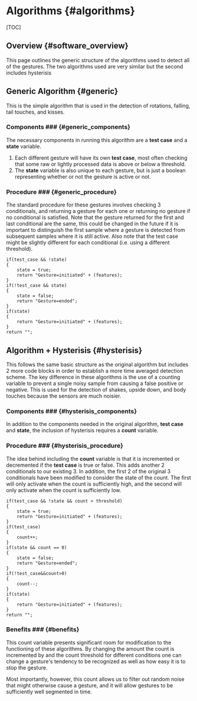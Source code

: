 Algorithms					{#algorithms}
===========

[TOC]

Overview				{#software_overview}
--------

This page outlines the generic structure of the algorithms used to detect all of the gestures. The two algorithms used are very similar but the second includes hysterisis

Generic Algorithm  			{#generic}
-----------------

This is the simple algorithm that is used in the detection of rotations, falling, tail touches, and kisses.

### Components ###			{#generic_components}
The necessary components in running this algorithm are a **test case** and a **state** variable. 

1.	Each different gesture will have its own **test case**, most often checking that some raw or lightly processed data is above or below a threshold.
2. 	The **state** variable is also unique to each gesture, but is just a boolean representing whether or not the gesture is active or not.

### Procedure ###			{#generic_procedure}

The standard procedure for these gestures involves checking 3 conditionals, and returning a gesture for each one or returning no gesture if no conditional is satisfied. Note that the gesture returned for the first and last conditional are the same, this could be changed in the future if it is important to distinguish the first sample where a gesture is detected from subsequent samples where it is still active. Also note that the test case might be slightly different for each conditional (i.e. using a different threshold).

~~~~~~~~~~~~{.c}
if(test_case && !state)
{
	state = true;
	return "Gesture=initiated" + (features);
}
if(!test_case && state)
{
	state = false;
	return "Gesture=ended";
}
if(state)
{
	return "Gesture=initiated" + (features);
}
return "";
~~~~~~~~~~~~

Algorithm + Hysterisis 		{#hysterisis}
----------------------

This follows the same basic structure as the original algorithm but includes 2 more code blocks in order to establish a more time averaged detection scheme. The key difference in these algorithms is the use of a counting variable to prevent a single noisy sample from causing a false positive or negative. This is used for the detection of shakes, upside down, and body touches because the sensors are much noisier.

### Components ###			{#hysterisis_components}
In addition to the components needed in the original algorithm, **test case** and **state**, the inclusion of hysterisis requires a **count** variable. 

### Procedure ###			{#hysterisis_procedure}

The idea behind including the **count** variable is that it is incremented or decremented if the **test case** is true or false. This adds another 2 conditionals to our existing 3. In addition, the first 2 of the original 3 conditionals have been modified to consider the state of the count. The first will only activate when the count is sufficiently high, and the second will only activate when the count is sufficiently low.

~~~~~~~~~~~~{.c}
if(test_case && !state && count > threshold)
{
	state = true;
	return "Gesture=initiated" + (features);
}
if(test_case)
{
	count++;
}
if(state && count == 0)
{
	state = false;
	return "Gesture=ended";
}
if(!test_case&&count>0)
{
	count--;
}
if(state)
{
	return "Gesture=initiated" + (features);
}
return "";
~~~~~~~~~~~~

### Benefits ###				{#benefits}
This count variable presents significant room for modification to the functioning of these algorithms. By changing the amount the count is incremented by and the count threshold for different conditions one can change a gesture's tendency to be recognized as well as how easy it is to stop the gesture.

Most importantly, however, this count allows us to filter out random noise that might otherwise cause a gesture, and it will allow gestures to be sufficiently well segmented in time.